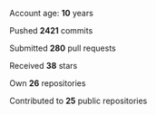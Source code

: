 Account age: **10** years

Pushed **2421** commits

Submitted **280** pull requests

Received **38** stars

Own **26** repositories

Contributed to **25** public repositories
